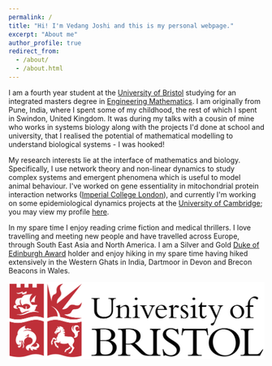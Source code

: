 ```yaml
---
permalink: /
title: "Hi! I'm Vedang Joshi and this is my personal webpage."
excerpt: "About me"
author_profile: true
redirect_from: 
  - /about/
  - /about.html
---
```


I am a fourth year student at the [University of Bristol](https://www.bristol.ac.uk) studying for an integrated masters degree in [Engineering Mathematics](http://www.bristol.ac.uk/engineering/departments/engineering-mathematics/). I am originally from Pune, India, where I spent some of my childhood, the rest of which I spent in Swindon, United Kingdom. It was during my talks with a cousin of mine who works in systems biology along with the projects I'd done at school and university, that I realised the potential of mathematical modelling to understand biological systems - I was hooked! 

My research interests lie at the interface of mathematics and biology. Specifically, I use network theory and non-linear dynamics to study complex systems and emergent phenomena which is useful to model animal behaviour. I've worked on gene essentiality in mitochondrial protein interaction networks ([Imperial College London](https://www.imperial.ac.uk/biomathematics-group/)), and currently I'm working on some epidemiological dynamics projects at the [University of Cambridge](https://plantepidemics.github.io); you may view my profile [here](https://www.plantsci.cam.ac.uk/staff/mr-vedang-joshi).

In my spare time I enjoy reading crime fiction and medical thrillers. I love travelling and meeting new people and have travelled across Europe, through South East Asia and North America. I am a Silver and Gold [Duke of Edinburgh Award](https://www.dofe.org/about/) holder and enjoy hiking in my spare time having hiked extensively in the Western Ghats in India, Dartmoor in Devon and Brecon Beacons in Wales. 






![Editing a markdown file for a talk](/images/University_of_Bristol_logo.png)


